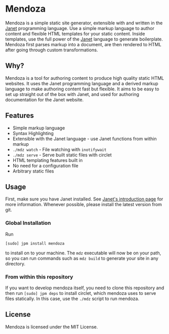 # Mendoza

Mendoza is a simple static site generator, extensible with and written in the
[Janet](https://janet-lang.org) programming language. Use a simple markup language to author
content and flexible HTML templates for your static content.
Inside templates, use the full power of the [Janet](https://janet-lang.org)
language to generate boilerplate. Mendoza first parses markup into a document,
are then rendered to HTML after going through custom transformations.

## Why?

Mendoza is a tool for authoring content to produce high quality static
HTML websites. It uses the Janet programming language and a derived
markup language to make authoring content fast but flexible. It aims
to be easy to set up straight out of the box with Janet, and used for
authoring documentation for the Janet website.

## Features

* Simple markup language
* Syntax Highlighting
* Extensible with the Janet language - use Janet functions from within markup
* `./mdz watch` - File watching with `inotifywait`
* `./mdz serve` - Serve built static files with circlet
* HTML templating features built in
* No need for a configuration file
* Arbitrary static files

## Usage

First, make sure you have Janet installed. See [Janet's introduction page] for more
information. Whenever possible, please install the latest version from git.

[Janet's introduction page]: https://janet-lang.org/docs/index.html

### Global Installation

Run

    [sudo] jpm install mendoza

to install on to your machine. The `mdz`
executable will now be on your path, so you can run commands such as `mdz
build` to generate your site in any directory.

### From within this repository

If you want to develop mendoza itself, you need to clone this repository and
then run `[sudo] jpm deps` to install circlet, which mendoza uses to serve
files statically. In this case, use the `./mdz` script to run mendoza.

## License

Mendoza is licensed under the MIT License.
